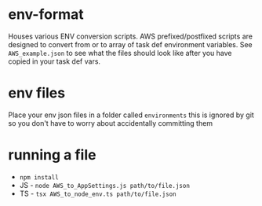 # env-format
Houses various ENV conversion scripts. AWS prefixed/postfixed scripts are designed to convert from or to array of task def environment variables. See `AWS_example.json` to see what the files should look like after you have copied in your task def vars.

# env files
Place your env json files in a folder called `environments` this is ignored by git so you don't have to worry about accidentally committing them

# running a file
- `npm install`
- JS - `node AWS_to_AppSettings.js path/to/file.json`
- TS - `tsx AWS_to_node_env.ts path/to/file.json`